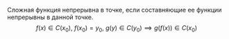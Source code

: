 Сложная функция непрерывна в точке, если составняющие ее функции непрерывны в данной точке.
$$
f(x) \in C(x_{0}), \ f(x_{0}) = y_{0}, \ g(y) \in C(y_{0}) \implies g(f(x)) \in C(x_{0})
$$